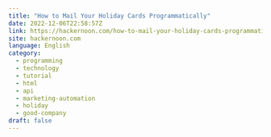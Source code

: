 ```yaml
---
title: "How to Mail Your Holiday Cards Programmatically"
date: 2022-12-06T22:58:57Z
link: https://hackernoon.com/how-to-mail-your-holiday-cards-programmatically?source=rss&utm_medium=RSS&utm_source=news.12bit.vn
site: hackernoon.com
language: English
category:
  - programming
  - technology
  - tutorial
  - html
  - api
  - marketing-automation
  - holiday
  - good-company
draft: false
---
```

